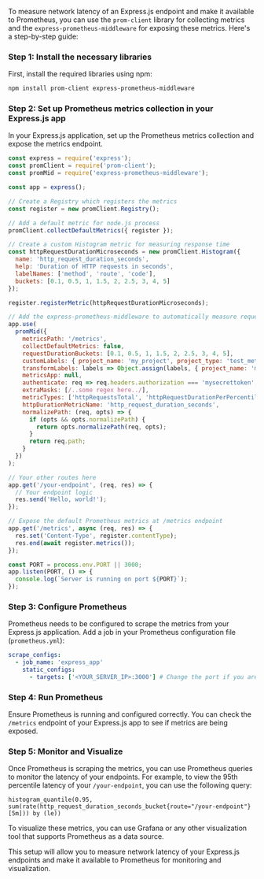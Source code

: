 

To measure network latency of an Express.js endpoint and make it available to Prometheus, you can use the `prom-client` library for collecting metrics and the `express-prometheus-middleware` for exposing these metrics. Here's a step-by-step guide:
### Step 1: Install the necessary libraries 

First, install the required libraries using npm:


```sh
npm install prom-client express-prometheus-middleware
```

### Step 2: Set up Prometheus metrics collection in your Express.js app 

In your Express.js application, set up the Prometheus metrics collection and expose the metrics endpoint.


```javascript
const express = require('express');
const promClient = require('prom-client');
const promMid = require('express-prometheus-middleware');

const app = express();

// Create a Registry which registers the metrics
const register = new promClient.Registry();

// Add a default metric for node.js process
promClient.collectDefaultMetrics({ register });

// Create a custom Histogram metric for measuring response time
const httpRequestDurationMicroseconds = new promClient.Histogram({
  name: 'http_request_duration_seconds',
  help: 'Duration of HTTP requests in seconds',
  labelNames: ['method', 'route', 'code'],
  buckets: [0.1, 0.5, 1, 1.5, 2, 2.5, 3, 4, 5]
});

register.registerMetric(httpRequestDurationMicroseconds);

// Add the express-prometheus-middleware to automatically measure request durations
app.use(
  promMid({
    metricsPath: '/metrics',
    collectDefaultMetrics: false,
    requestDurationBuckets: [0.1, 0.5, 1, 1.5, 2, 2.5, 3, 4, 5],
    customLabels: { project_name: 'my_project', project_type: 'test_metrics' },
    transformLabels: labels => Object.assign(labels, { project_name: 'my_project', project_type: 'test_metrics' }),
    metricsApp: null,
    authenticate: req => req.headers.authorization === 'mysecrettoken',
    extraMasks: [/..some regex here../],
    metricTypes: ['httpRequestsTotal', 'httpRequestDurationPerPercentile', 'httpRequestsSize'],
    httpDurationMetricName: 'http_request_duration_seconds',
    normalizePath: (req, opts) => {
      if (opts && opts.normalizePath) {
        return opts.normalizePath(req, opts);
      }
      return req.path;
    }
  })
);

// Your other routes here
app.get('/your-endpoint', (req, res) => {
  // Your endpoint logic
  res.send('Hello, world!');
});

// Expose the default Prometheus metrics at /metrics endpoint
app.get('/metrics', async (req, res) => {
  res.set('Content-Type', register.contentType);
  res.end(await register.metrics());
});

const PORT = process.env.PORT || 3000;
app.listen(PORT, () => {
  console.log(`Server is running on port ${PORT}`);
});
```

### Step 3: Configure Prometheus 
Prometheus needs to be configured to scrape the metrics from your Express.js application. Add a job in your Prometheus configuration file (`prometheus.yml`):

```yaml
scrape_configs:
  - job_name: 'express_app'
    static_configs:
      - targets: ['<YOUR_SERVER_IP>:3000'] # Change the port if you are using a different port
```

### Step 4: Run Prometheus 
Ensure Prometheus is running and configured correctly. You can check the `/metrics` endpoint of your Express.js app to see if metrics are being exposed.
### Step 5: Monitor and Visualize 
Once Prometheus is scraping the metrics, you can use Prometheus queries to monitor the latency of your endpoints. For example, to view the 95th percentile latency of your `/your-endpoint`, you can use the following query:

```less
histogram_quantile(0.95, sum(rate(http_request_duration_seconds_bucket{route="/your-endpoint"}[5m])) by (le))
```

To visualize these metrics, you can use Grafana or any other visualization tool that supports Prometheus as a data source.

This setup will allow you to measure network latency of your Express.js endpoints and make it available to Prometheus for monitoring and visualization.
